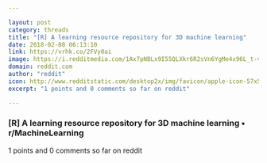 ```yaml
---

layout: post
category: threads
title: "[R] A learning resource repository for 3D machine learning"
date: 2018-02-08 06:13:10
link: https://vrhk.co/2FVy0ai
image: https://i.redditmedia.com/1Ax7pNBLx9I55QLXkr6R2sVn6YgMe4x96L_t-vB3pZs.jpg?w=320&s=5c5157d1d58b4acb597e9de5d3092ecd
domain: reddit.com
author: "reddit"
icon: http://www.redditstatic.com/desktop2x/img/favicon/apple-icon-57x57.png
excerpt: "1 points and 0 comments so far on reddit"

---
```


### [R] A learning resource repository for 3D machine learning • r/MachineLearning

1 points and 0 comments so far on reddit